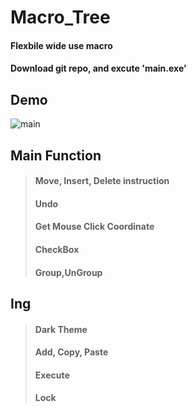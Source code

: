 # Macro_Tree
#### Flexbile wide use macro
#### Download git repo, and excute 'main.exe'

## Demo
![main](https://user-images.githubusercontent.com/110750614/211150674-dfd5aa99-2ea1-47f3-839d-2494f83ab985.gif)

## Main Function
> #### Move, Insert, Delete instruction
> #### Undo
> #### Get Mouse Click Coordinate
> #### CheckBox
> #### Group,UnGroup

## Ing
> #### Dark Theme
> #### Add, Copy, Paste
> #### Execute
> #### Lock
